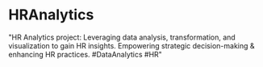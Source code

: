 # HRAnalytics
"HR Analytics project: Leveraging data analysis, transformation, and visualization to gain HR insights. Empowering strategic decision-making &amp; enhancing HR practices. #DataAnalytics #HR"
